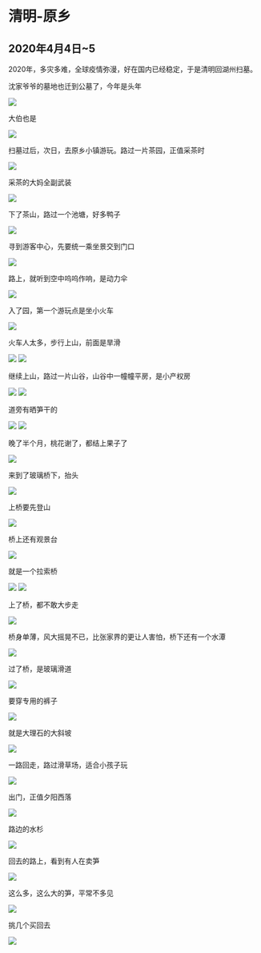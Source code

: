 清明-原乡
=======================

2020年4月4日~5
-----------------------

2020年，多灾多难，全球疫情弥漫，好在国内已经稳定，于是清明回湖州扫墓。

沈家爷爷的墓地也迁到公墓了，今年是头年

![]({{site.url}}/assets/blog-images/2020406/1-1.jpg)

大伯也是

![]({{site.url}}/assets/blog-images/2020406/1-2.jpg)

扫墓过后，次日，去原乡小镇游玩。路过一片茶园，正值采茶时

![]({{site.url}}/assets/blog-images/2020406/1-3.jpg)

采茶的大妈全副武装

![]({{site.url}}/assets/blog-images/2020406/1-4.jpg)

下了茶山，路过一个池塘，好多鸭子

![]({{site.url}}/assets/blog-images/2020406/1-5.jpg)

寻到游客中心，先要统一乘坐景交到门口

![]({{site.url}}/assets/blog-images/2020406/1-6.jpg)

路上，就听到空中呜呜作响，是动力伞

![]({{site.url}}/assets/blog-images/2020406/1-7.jpg)

入了园，第一个游玩点是坐小火车

![]({{site.url}}/assets/blog-images/2020406/1-8.jpg)

火车人太多，步行上山，前面是旱滑

![]({{site.url}}/assets/blog-images/2020406/1-9.jpg)
![]({{site.url}}/assets/blog-images/2020406/1-10.jpg)

继续上山，路过一片山谷，山谷中一幢幢平房，是小产权房

![]({{site.url}}/assets/blog-images/2020406/1-11.jpg)
![]({{site.url}}/assets/blog-images/2020406/1-15.jpg)

道旁有晒笋干的

![]({{site.url}}/assets/blog-images/2020406/1-13.jpg)
![]({{site.url}}/assets/blog-images/2020406/1-12.jpg)

晚了半个月，桃花谢了，都结上果子了

![]({{site.url}}/assets/blog-images/2020406/1-14.jpg)

来到了玻璃桥下，抬头

![]({{site.url}}/assets/blog-images/2020406/1-16.jpg)

上桥要先登山

![]({{site.url}}/assets/blog-images/2020406/1-17.jpg)

桥上还有观景台

![]({{site.url}}/assets/blog-images/2020406/1-18.jpg)

就是一个拉索桥

![]({{site.url}}/assets/blog-images/2020406/1-19.jpg)
![]({{site.url}}/assets/blog-images/2020406/1-20.jpg)

上了桥，都不敢大步走

![]({{site.url}}/assets/blog-images/2020406/1-21.jpg)

桥身单薄，风大摇晃不已，比张家界的更让人害怕，桥下还有一个水潭

![]({{site.url}}/assets/blog-images/2020406/1-22.jpg)

过了桥，是玻璃滑道

![]({{site.url}}/assets/blog-images/2020406/1-23.jpg)

要穿专用的裤子

![]({{site.url}}/assets/blog-images/2020406/1-24.jpg)

就是大理石的大斜坡

![]({{site.url}}/assets/blog-images/2020406/1-25.jpg)

一路回走，路过滑草场，适合小孩子玩

![]({{site.url}}/assets/blog-images/2020406/1-26.jpg)

出门，正值夕阳西落

![]({{site.url}}/assets/blog-images/2020406/1-27.jpg)

路边的水杉

![]({{site.url}}/assets/blog-images/2020406/1-28.jpg)

回去的路上，看到有人在卖笋

![]({{site.url}}/assets/blog-images/2020406/1-29.jpg)

这么多，这么大的笋，平常不多见

![]({{site.url}}/assets/blog-images/2020406/1-30.jpg)

挑几个买回去

![]({{site.url}}/assets/blog-images/2020406/1-31.jpg)